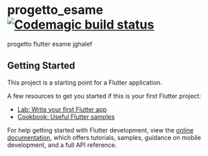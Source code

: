 # progetto_esame [![Codemagic build status](https://api.codemagic.io/apps/63a8f5237f7ca16cf926a361/63a8f5237f7ca16cf926a360/status_badge.svg)](https://codemagic.io/apps/63a8f5237f7ca16cf926a361/63a8f5237f7ca16cf926a360/latest_build)

progetto flutter esame jghalef

## Getting Started

This project is a starting point for a Flutter application.

A few resources to get you started if this is your first Flutter project:

- [Lab: Write your first Flutter app](https://docs.flutter.dev/get-started/codelab)
- [Cookbook: Useful Flutter samples](https://docs.flutter.dev/cookbook)

For help getting started with Flutter development, view the
[online documentation](https://docs.flutter.dev/), which offers tutorials,
samples, guidance on mobile development, and a full API reference.
